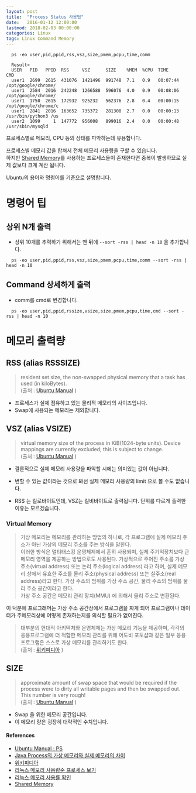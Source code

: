 ```yaml
---
layout: post
title:  "Process Status 사용법"
date:   2016-01-12 12:00:00 
lastmod: 2018-02-03 00:00:00
categories: Linux
tags: Linux Command Memory
---
```


~~~
  ps -eo user,pid,ppid,rss,vsz,size,pmem,pcpu,time,comm

  Result>
  USER   PID   PPID  RSS     VSZ      SIZE    %MEM  %CPU  TIME      CMD
  user1  2699  2615  431076  1421496  991748  7.1   0.9   00:07:44  /opt/google/chrome/
  user1  2584  2016  242248  1266588  596076  4.0   0.9   00:08:06  /opt/google/chrome/
  user1  1750  2615  172932  925232   562376  2.8   0.4   00:00:15  /opt/google/chrome/c
  user1  2841  2016  163652  735372   281308  2.7   0.0   00:00:13  /usr/bin/python3 /us
  user2  1099     1  147772  956008   899016  2.4   0.0   00:00:48  /usr/sbin/mysqld
~~~

프로세스별로 메모리, CPU 등의 상태를 파악하는데 유용합니다.  

프로세스별 메모리 값을 합쳐서 전체 메모리 사용량을 구할 수 있습니다.  
하지만 [Shared Memory](https://ko.wikipedia.org/wiki/%EA%B3%B5%EC%9C%A0_%EB%A9%94%EB%AA%A8%EB%A6%AC)를 사용하는 프로세스들이 존재한다면 중복이 발생하므로 실제 값보다 크게 계산 됩니다.  


<!--more-->

Ubuntu의 용어와 명령어를 기준으로 설명합니다.  

# 명령어 팁

## 상위 N개 출력

  * 상위 10개를 추력하기 위해서는 맨 뒤에 ```--sort -rss | head -n 10``` 을 추가합니다.

~~~
  ps -eo user,pid,ppid,rss,vsz,size,pmem,pcpu,time,comm --sort -rss | head -n 10
~~~

## Command 상세하게 출력

  * comm를 cmd로 변경합니다.

~~~
  ps -eo user,pid,ppid,rssize,vsize,size,pmem,pcpu,time,cmd --sort -rss | head -n 10
~~~


# 메모리 출력량

## RSS (alias RSSSIZE)

> resident set size, the non-swapped physical memory that a task has used (in kiloBytes).  
> (출처 : [Ubuntu Manual](http://manpages.ubuntu.com/manpages/hardy/man1/ps.1.html) )   

  * 프로세스가 실제 점유하고 있는 물리적 메모리의 사이즈입니다.  
  * Swap에 사용되는 메모리는 제외합니다.  

## VSZ (alias VSIZE)

> virtual memory size of the process in KiB(1024-byte units). Device mappings are currently excluded; this is subject to change.   
> (출처 : [Ubuntu Manual](http://manpages.ubuntu.com/manpages/hardy/man1/ps.1.html) )   

  * 결론적으로 실제 메모리 사용량을 파악할 시에는 의미있는 값이 아닙니다.  
  * 변할 수 있는 값이라는 것으로 봐선 실제 메모리 사용량의 limit 으로 볼 수도 없습니다.  

  * RSS 는 킬로바이트인데, VSZ는 킬비바이트로 출력됩니다. 단위를 다르게 출력한 이유는 모르겠습니다.  

### Virtual Memory

> 가상 메모리는 메모리를 관리하는 방법의 하나로, 각 프로그램에 실제 메모리 주소가 아닌 가상의 메모리 주소를 주는 방식을 말한다.  
> 이러한 방식은 멀티태스킹 운영체제에서 흔히 사용되며, 실제 주기억장치보다 큰 메모리 영역을 제공하는 방법으로도 사용된다. 가상적으로 주어진 주소를 가상 주소(virtual address) 또는 논리 주소(logical address) 라고 하며, 실제 메모리 상에서 유효한 주소를 물리 주소(physical address) 또는 실주소(real address)라고 한다. 가상 주소의 범위를 가상 주소 공간, 물리 주소의 범위를 물리 주소 공간이라고 한다.  
> 가상 주소 공간은 메모리 관리 장치(MMU) 에 의해서 물리 주소로 변환된다.  

이 덕분에 프로그래머는 가상 주소 공간상에서 프로그램을 짜게 되어 프로그램이나 데이터가 주메모리상에 어떻게 존재하는지를 의식할 필요가 없어진다.  

> 대부분의 현대적 아키텍처와 운영체제는 가상 메모리 기능을 제공하며, 각각의 응용프로그램에 더 적합한 메모리 관리를 위해 어도비 포토샵과 같은 일부 응용 프로그램은 스스로 가상 메모리를 관리하기도 한다.  
> (출처 : [위키피디아](http://ko.wikipedia.org/wiki/%EA%B0%80%EC%83%81_%EB%A9%94%EB%AA%A8%EB%A6%AC) )  

## SIZE
> approximate amount of swap space that would be required if the process were to dirty all writable pages and then be swapped out. This number is very rough!  
> (출처 : [Ubuntu Manual](http://manpages.ubuntu.com/manpages/hardy/man1/ps.1.html) )  

  * Swap 을 위한 메모리 공간입니다.  
  * 이 메모리 량은 굉장히 대략적인 수치입니다.  

#### References

  * [Ubuntu Manual : PS](http://manpages.ubuntu.com/manpages/hardy/man1/ps.1.html)  
  * [Java Process의 가상 메모리와 실제 메모리의 차이](http://novathin.kr/24)  
  * [위키피디아](http://ko.wikipedia.org/wiki/%EA%B0%80%EC%83%81_%EB%A9%94%EB%AA%A8%EB%A6%AC)  
  * [리눅스 메모리 사용량순 프로세스 보기](http://zetawiki.com/wiki/%EB%A6%AC%EB%88%85%EC%8A%A4_%EB%A9%94%EB%AA%A8%EB%A6%AC_%EC%82%AC%EC%9A%A9%EB%9F%89%EC%88%9C_%ED%94%84%EB%A1%9C%EC%84%B8%EC%8A%A4_%EB%B3%B4%EA%B8%B0)  
  * [리눅스 메모리 사용률 확인](http://zetawiki.com/wiki/%EB%A6%AC%EB%88%85%EC%8A%A4_%EB%A9%94%EB%AA%A8%EB%A6%AC_%EC%82%AC%EC%9A%A9%EB%A5%A0_%ED%99%95%EC%9D%B8)  
  * [Shared Memory](https://ko.wikipedia.org/wiki/%EA%B3%B5%EC%9C%A0_%EB%A9%94%EB%AA%A8%EB%A6%AC)  
 

